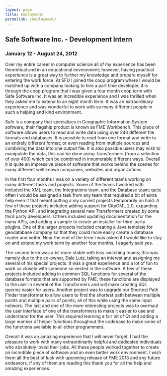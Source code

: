 ```yaml
---
layout: page
title: Employment
permalink: /employment/
---
```


Safe Software Inc. - Development Intern
---------------------------------------
<h3>January 12 - August 24, 2012</h3>
Over my entire career in computer science all of my experience has been theoretical and in an educational environment; however, having practical experience is a great way to further my knowledge and prepare myself for entering the work force. At SFU I joined the coop program where I would be matched up with a company looking to hire a part time developer, it is through the coop program that I was given a four month coop term with Safe Software Inc. It was an incredible experience and I was thrilled when they asked me to extend to an eight month term. It was an extraordinary experience and was wonderful to work with so many different people in such a helping and kind environment.

Safe is a company that specializes in Geographic Information System software, their flagship product is known as FME Workbench. This piece of software allows users to read and write data using over 240 different file formats and databases. It is possible to read from one format and write to an entirely different format; or even reading from multiple sources and combining the data into one output file. It is also possible users may wish to manipulate the data, this can be done using Transformers (from a selection of over 400) which can be combined in innumerable different ways. Overall it is quite an impressive piece of software that works behind the scenes for many different well known companies, websites and organizations.

In the first four months I was on a variety of different teams working on many different tasks and projects. Some of the teams I worked with included the XML team, the Integrations team, and the Database team; quite often I would be assigned a task from any team that required a bit of extra help even if that meant putting a my current projects temporarily on hold. A few of these projects included adding support for CityGML 2.0, expanding the Python API, and integrating several new Transformers created by some third party developers. Others included updating documentation for the many APIs, and adding a sample to create an installer for third-party plugins. One of the larger projects included creating a Java template for geodatabase company so that they could more easily create a database reader and writer. Near the end of the term I was asked if I would like to stay on and extend my work term by another four months, I eagerly said yes.

The second term was a bit more stable with less switching teams; this was namely due to the co-owner, Dale Lutz, taking an interest and assigning me several of his special projects. It was a great experience and a lot of fun to work so closely with someone so vested in the software. A few of these projects included adding in common SQL functions for several of the database formats that are supported by FME; these functions are displayed to the user in several of the Transformers and will make creating SQL queries easier for users. Another project was to upgrade our Shortest Path Finder transformer to allow users to find the shortest path between multiple points and multiple pairs of points; all of this while using the same input network. The last and one of the more interesting projects was to overhaul the user interface of one of the transformers to make it easier to use and understand for the user. This required learning a fair bit of Qt and adding a large number of helper functions throughout the codebase to make some of the functions available to all other programmers.

Overall it was an amazing experience that I will never forget, I had the pleasure to work with many extraordinarily helpful and dedicated individuals who absolutely loved their jobs. All these people worked together to create an incredible piece of software and an even better work environment. I wish them all the best of luck with upcoming release of FME 2013 and any future endeavors, if any of them are reading this thank you for all the help and amazing experiences.
